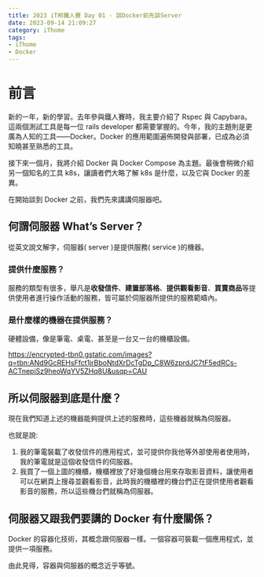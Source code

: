 ```yaml
---
title: 2023 iT邦鐵人賽 Day 01 - 談Docker前先談Server
date: 2023-09-14 21:09:27
category: iThome
tags: 
- iThome
- Docker
---
```

# 前言

新的一年，新的學習。去年參與鐵人賽時，我主要介紹了 Rspec 與 Capybara。這兩個測試工具是每一位 rails developer 都需要掌握的。今年，我的主題則是更廣為人知的工具——Docker。Docker 的應用範圍遍佈開發與部署，已成為必須知曉甚至熟悉的工具。

接下來一個月，我將介紹 Docker 與 Docker Compose 為主題。最後會稍微介紹另一個知名的工具 k8s，讓讀者們大略了解 k8s 是什麼，以及它與 Docker 的差異。

在開始談到 Docker 之前，我們先來講講伺服器吧。

<!-- more -->

## 何謂伺服器 What’s Server？

從英文說文解字，伺服器( server )是提供服務( service )的機器。

### 提供什麼服務？

服務的類型有很多，舉凡是**收發信件**、**建置部落格**、**提供觀看影音**、**買賣商品**等提供使用者進行操作活動的服務，皆可屬於伺服器所提供的服務範疇內。

### 是什麼樣的機器在提供服務？

硬體設備，像是筆電、桌電、甚至是一台又一台的機櫃設備。

https://encrypted-tbn0.gstatic.com/images?q=tbn:ANd9GcREHsFfct1jrBboNtdXrDcTgDp_C8W6zprdJC7tF5edRCs-ACTnepiSz9heoWqYV5ZHq8U&usqp=CAU

## 所以伺服器到底是什麼？

現在我們知道上述的機器能夠提供上述的服務時，這些機器就稱為伺服器。

也就是說:

1. 我的筆電裝載了收發信件的應用程式，並可提供你我他等外部使用者使用時，我的筆電就是這個收發信件的伺服器。
2. 我買了一個上圖的機櫃，機櫃裡放了好幾個機台用來存取影音資料，讓使用者可以在網頁上搜尋並觀看影音，此時我的機櫃裡的機台們正在提供使用者觀看影音的服務，所以這些機台們就稱為伺服器。

## 伺服器又跟我們要講的 Docker 有什麼關係？

Docker 的容器化技術，其概念跟伺服器一樣。一個容器可裝載一個應用程式，並提供一項服務。

由此見得，容器與伺服器的概念近乎等號。
